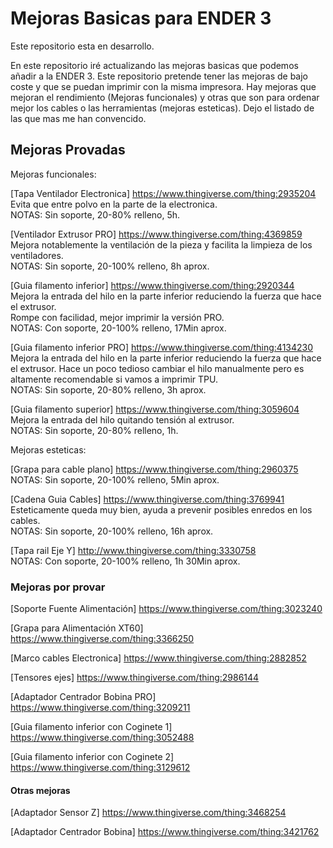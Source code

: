 # Mejoras Basicas para ENDER 3

Este repositorio esta en desarrollo.

En este repositorio iré actualizando las mejoras basicas que podemos añadir a la ENDER 3. Este repositorio pretende tener las mejoras de bajo coste y que se puedan imprimir con la misma impresora. Hay mejoras que mejoran el rendimiento (Mejoras funcionales) y otras que son para ordenar mejor los cables o las herramientas (mejoras esteticas). Dejo el listado de las que mas me han convencido.

## Mejoras Provadas  

Mejoras funcionales:  

[Tapa Ventilador Electronica] https://www.thingiverse.com/thing:2935204   
Evita que entre polvo en la parte de la electronica.  
NOTAS: Sin soporte, 20-80% relleno, 5h.  

[Ventilador Extrusor PRO] https://www.thingiverse.com/thing:4369859    
Mejora notablemente la ventilación de la pieza y facilita la limpieza de los ventiladores.  
NOTAS: Sin soporte, 20-100% relleno, 8h aprox.  

[Guia filamento inferior] https://www.thingiverse.com/thing:2920344    
Mejora la entrada del hilo en la parte inferior reduciendo la fuerza que hace el extrusor.   
Rompe con facilidad, mejor imprimir la versión PRO.      
NOTAS: Con soporte, 20-100% relleno, 17Min aprox.  

[Guia filamento inferior PRO] https://www.thingiverse.com/thing:4134230    
Mejora la entrada del hilo en la parte inferior reduciendo la fuerza que hace el extrusor. 
Hace un poco tedioso cambiar el hilo manualmente pero es altamente recomendable si vamos a imprimir TPU.  
NOTAS: Sin soporte, 20-80% relleno, 3h aprox.  

[Guia filamento superior] https://www.thingiverse.com/thing:3059604   
Mejora la entrada del hilo quitando tensión al extrusor.  
NOTAS: Sin soporte, 20-80% relleno, 1h. 

Mejoras esteticas:  

[Grapa para cable plano] https://www.thingiverse.com/thing:2960375    
NOTAS: Sin soporte, 20-100% relleno, 5Min aprox.    

[Cadena Guia Cables] https://www.thingiverse.com/thing:3769941  
Esteticamente queda muy bien, ayuda a prevenir posibles enredos en los cables.  
NOTAS: Sin soporte, 20-100% relleno, 16h aprox.   

[Tapa rail Eje Y] http://www.thingiverse.com/thing:3330758   
NOTAS: Con soporte, 20-100% relleno, 1h 30Min aprox.  


### Mejoras por provar

[Soporte Fuente Alimentación] https://www.thingiverse.com/thing:3023240     

[Grapa para Alimentación XT60] https://www.thingiverse.com/thing:3366250     

[Marco cables Electronica] https://www.thingiverse.com/thing:2882852    

[Tensores ejes] https://www.thingiverse.com/thing:2986144    

[Adaptador Centrador Bobina PRO] https://www.thingiverse.com/thing:3209211      

[Guia filamento inferior con Coginete 1] https://www.thingiverse.com/thing:3052488     

[Guia filamento inferior con Coginete 2] https://www.thingiverse.com/thing:3129612    


#### Otras mejoras

[Adaptador Sensor Z] https://www.thingiverse.com/thing:3468254  

[Adaptador Centrador Bobina] https://www.thingiverse.com/thing:3421762   


